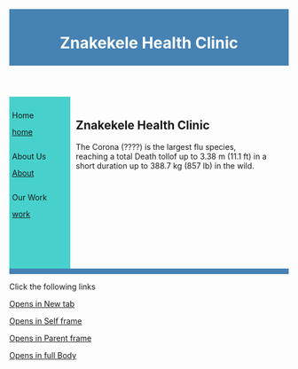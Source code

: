 

  <!DOCTYPE html>
<html>

<head>
<style>
header {
    background-color:steelblue;
    color:white;
    text-align:center;
    padding:5px; 
}
nav {
    line-height:30px;
    background-color:#48D1CC;
    height:300px;
    width:100px;
    float:left;
    padding:5px;      
}
section {
    width:350px;
    float:left;
    padding:10px;   
}
footer {
    background-color:steelblue;
    color:white;
    clear:both;
    text-align:center;
    padding:5px;   
}
</style>
</head>

<body>

<header>

<h1>Znakekele Health Clinic</h1>

</header>

<nav>

Home<br>
<a href="/html/index.htm" target=
"_blank">home</a>
</br>


About Us<br>
<a href="/html/index.htm" target=
"_blanK">About</a>
</br>


Our Work<br>
<a href="/html/index.htm" target=
"_blank">work</a>
</br>



</nav>

<section>

<h1>Znakekele Health Clinic </h1>

<p>
The Corona (????) is the
largest flu species, reaching a
total  Death tollof up to 3.38 m
(11.1 ft) in a short duration
up to 388.7 kg (857 lb) in the wild.
</p>

</section>

<footer>

</footer>

</body>
</html>
<!DOCTYPE html>

<html>

<head>

<title>Attributes Example</title>

<base href=
"http://www.HTML12app.com/">

</head>

<body>

<p>Click the following links</p>

<a href="/html/index.htm" target=
"_blank">Opens in New tab</a>
</br>

<a href="/html/index.htm" target=
"_self">Opens in Self frame</a>
</br>

<a href="/html/index.htm" target=
"_parent">Opens in Parent frame</a>
</br>

<a href="/html/index.htm" target=
"_top">Opens in full Body</a>

</body>

</html>
